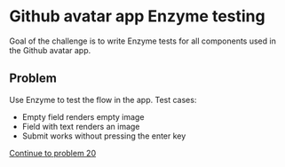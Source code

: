 # Github avatar app Enzyme testing

Goal of the challenge is to write Enzyme tests for all components used in the Github avatar app.

## Problem

Use Enzyme to test the flow in the app. Test cases:
- Empty field renders empty image
- Field with text renders an image
- Submit works without pressing the enter key

[Continue to problem 20](20.md)
